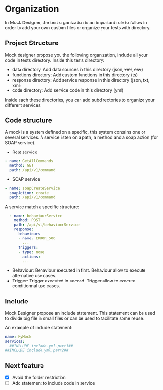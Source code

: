 # Organization
In Mock Designer, the test organization is an important rule to follow in order to add your own custom files or organize your tests with directory.

## Project Structure
Mock designer propose you the following organization, include all your code in tests directory.
Inside this tests directory:
* data directory: Add data sources in this directory (json, ~~xml~~, ~~csv~~)
* functions directory: Add custom functions in this directory (ts)
* response directory: Add service response in this directory (json, txt, xml)
* code directory: Add service code in this directory (yml)

Inside each these directories, you can add subdirectories to organize your different services.

## Code structure

A mock is a system defined on a specific, this system contains one or several services.
A service listen on a path, a method and a soap action (for SOAP service).

* Rest service
```yml
- name: GetAllCommands
  method: GET
  path: /api/v1/command
```  

* SOAP service
```yml
- name: soapCreateService
  soapAction: create
  path: /api/v1/command
```

A service match a specific structure:

```yml
  - name: behaviourService
    method: POST
    path: /api/v1/behaviourService
    response:
      behaviours:
      - name: ERROR_500
        ...
      triggers:
      - type: none
        actions:
        ...
```

* Behaviour: Behaviour executed in first. Behaviour allow to execute alternative use cases.
* Trigger: Trigger executed in second.
Trigger allow to execute conditionnal use cases.

## Include

Mock Designer propose an include statement.
This statement can be used to divide big file in small files or can be used to facilitate some reuse.

An example of include statement:
```yml
name: MyMock
services:
  ##INCLUDE include.yml.part1##
##INCLUDE include.yml.part2##
```

## Next feature

- [x] Avoid the folder restriction 
- [ ] Add statement to include code in service